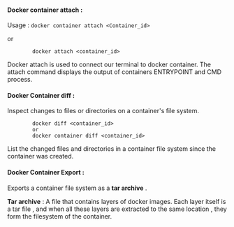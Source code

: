 
#### **Docker container attach** : 


Usage : `docker container attach <Container_id>`


or 

			docker attach <container_id>

Docker attach is used to connect our terminal to docker container. 
The attach command displays the output of containers ENTRYPOINT and CMD process. 



#### Docker Container diff : 



Inspect changes to files or directories on a container's file system. 


			docker diff <container_id> 
			or 
			docker container diff <container_id>


List the changed files and directories in a container file system since the container was created. 



#### Docker Container Export : 



Exports a container file system as a **tar archive** . 


**Tar archive** : A file that contains layers of docker images. Each layer itself is a tar file , and when all these layers are extracted to the same location , they form the filesystem of the container. 


